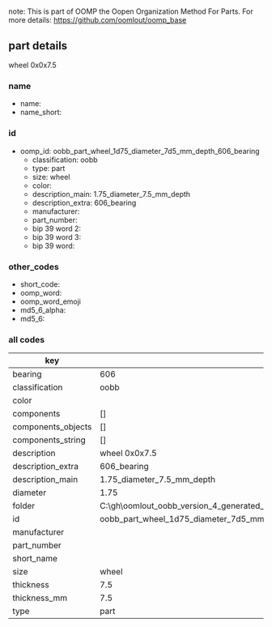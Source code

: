 #   

note: This is part of OOMP the Oopen Organization Method For Parts. For more details: https://github.com/oomlout/oomp_base

##  part details



wheel 0x0x7.5

### name
* name: 
* name_short: 
### id
* oomp_id: oobb_part_wheel_1d75_diameter_7d5_mm_depth_606_bearing
  * classification: oobb
  * type: part
  * size: wheel
  * color: 
  * description_main: 1.75_diameter_7.5_mm_depth
  * description_extra: 606_bearing
  * manufacturer: 
  * part_number: 
  * bip 39 word 2: 
  * bip 39 word 3: 
  * bip 39 word: 

### other_codes
* short_code: 
* oomp_word: 
* oomp_word_emoji 
* md5_6_alpha: 
* md5_6: 









### all codes 
| key | value |  
| --- | --- |  
| bearing | 606 |  
| classification | oobb |  
| color |  |  
| components | [] |  
| components_objects | [] |  
| components_string | [] |  
| description | wheel 0x0x7.5 |  
| description_extra | 606_bearing |  
| description_main | 1.75_diameter_7.5_mm_depth |  
| diameter | 1.75 |  
| folder | C:\gh\oomlout_oobb_version_4_generated_parts\things\oobb_part_wheel_1d75_diameter_7d5_mm_depth_606_bearing |  
| id | oobb_part_wheel_1d75_diameter_7d5_mm_depth_606_bearing |  
| manufacturer |  |  
| part_number |  |  
| short_name |  |  
| size | wheel |  
| thickness | 7.5 |  
| thickness_mm | 7.5 |  
| type | part |  

